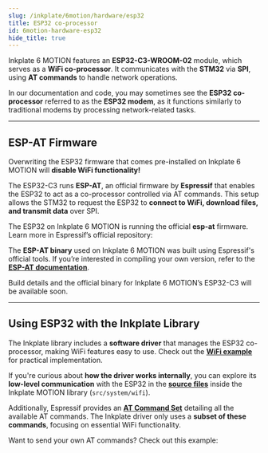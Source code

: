 ```yaml
---
slug: /inkplate/6motion/hardware/esp32
title: ESP32 co-processor
id: 6motion-hardware-esp32
hide_title: true
---
```



<SectionTitle title="ESP32 co-processor" backgroundImage="/img/esp32.jpg" />  

Inkplate 6 MOTION features an **ESP32-C3-WROOM-02** module, which serves as a **WiFi co-processor**. It communicates with the **STM32** via **SPI**, using **AT commands** to handle network operations.  

In our documentation and code, you may sometimes see the **ESP32 co-processor** referred to as the **ESP32 modem**, as it functions similarly to traditional modems by processing network-related tasks.  

<CenteredImage src="/img/inkplate_6_motion/esp32.jpg" alt="ESP32-C3 on Inkplate 6 MOTION" caption="ESP32-C3 co-processor on Inkplate 6 MOTION" width="500px"/>  

---

## ESP-AT Firmware  

<WarningBox>Overwriting the ESP32 firmware that comes pre-installed on Inkplate 6 MOTION will **disable WiFi functionality!**</WarningBox>  

The ESP32-C3 runs **ESP-AT**, an official firmware by **Espressif** that enables the ESP32 to act as a co-processor controlled via AT commands. This setup allows the STM32 to request the ESP32 to **connect to WiFi, download files, and transmit data** over SPI.  

<InfoBox>The ESP32 on Inkplate 6 MOTION is running the official **esp-at** firmware. Learn more in Espressif’s official repository:<QuickLink 
  title="ESP-AT" 
  description="Official repository by Espressif, control your ESP32 device with AT commands." 
  url="https://github.com/espressif/esp-at" 
/></InfoBox>  

The **ESP-AT binary** used on Inkplate 6 MOTION was built using Espressif's official tools. If you’re interested in compiling your own version, refer to the [**ESP-AT documentation**](https://docs.espressif.com/projects/esp-at/en/latest/esp32/index.html).  

<WarningBox>Build details and the official binary for Inkplate 6 MOTION’s ESP32-C3 will be available soon.</WarningBox>  

---

## Using ESP32 with the Inkplate Library  

The Inkplate library includes a **software driver** that manages the ESP32 co-processor, making WiFi features easy to use. Check out the [**WiFi example**](/inkplate/6motion/wifi/wifi-basics/) for practical implementation.  

If you're curious about **how the driver works internally**, you can explore its **low-level communication** with the ESP32 in the [**source files**](https://github.com/SolderedElectronics/Inkplate_Motion_Arduino_Library/tree/main/src/system/wifi) inside the Inkplate MOTION library (`src/system/wifi`).  

Additionally, Espressif provides an **[AT Command Set](https://docs.espressif.com/projects/esp-at/en/latest/esp32/AT_Command_Set/index.html)** detailing all the available AT commands. The Inkplate driver only uses a **subset of these commands**, focusing on essential WiFi functionality.  

<InfoBox>Want to send your own AT commands? Check out this example:<QuickLink  
  title="Inkplate_6_Motion_WiFi_Command_Sender.ino"  
  description="An Inkplate 6 MOTION Arduino library example where you can send AT commands via Serial and receive responses from the ESP32."  
  url="https://github.com/SolderedElectronics/Inkplate_Motion_Arduino_Library/blob/main/examples/Inkplate6Motion/Diagnostics/Inkplate_6_Motion_WiFI_Command_Sender/Inkplate_6_Motion_WiFI_Command_Sender.ino"  
/></InfoBox>  